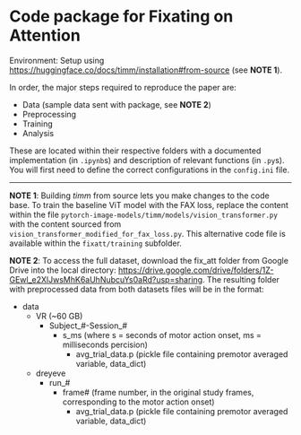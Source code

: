 # Code package for Fixating on Attention

Environment: Setup using https://huggingface.co/docs/timm/installation#from-source (see **NOTE 1**).

In order, the major steps required to reproduce the paper are:
- Data (sample data sent with package, see **NOTE 2**)
- Preprocessing
- Training
- Analysis

These are located within their respective folders with a documented implementation (in `.ipynb`s) and description of relevant functions (in `.py`s). You will first need to define the correct configurations in the `config.ini` file.

---

**NOTE 1**: 
Building *timm* from source lets you make changes to the code base. To train the baseline ViT model with the FAX loss, replace the content within the file `pytorch-image-models/timm/models/vision_transformer.py` with the content sourced from `vision_transformer_modified_for_fax_loss.py`. This alternative code file is available within the `fixatt/training` subfolder.

**NOTE 2**:
To access the full dataset, download the fix_att folder from Google Drive into the local directory: https://drive.google.com/drive/folders/1Z-GEwl_e2XlJwsMhK6aUhNubcuYs0aRd?usp=sharing. The resulting folder with preprocessed data from both datasets files will be in the format:
- data
    - VR (~60 GB)
        - Subject_#-Session_#
            - s_ms (where s = seconds of motor action onset, ms = milliseconds percision)
                - avg_trial_data.p (pickle file containing premotor averaged variable, data_dict)
    - dreyeve
        - run_#
            - frame# (frame number, in the original study frames, corresponding to the motor action onset)
                - avg_trial_data.p (pickle file containing premotor averaged variable, data_dict)